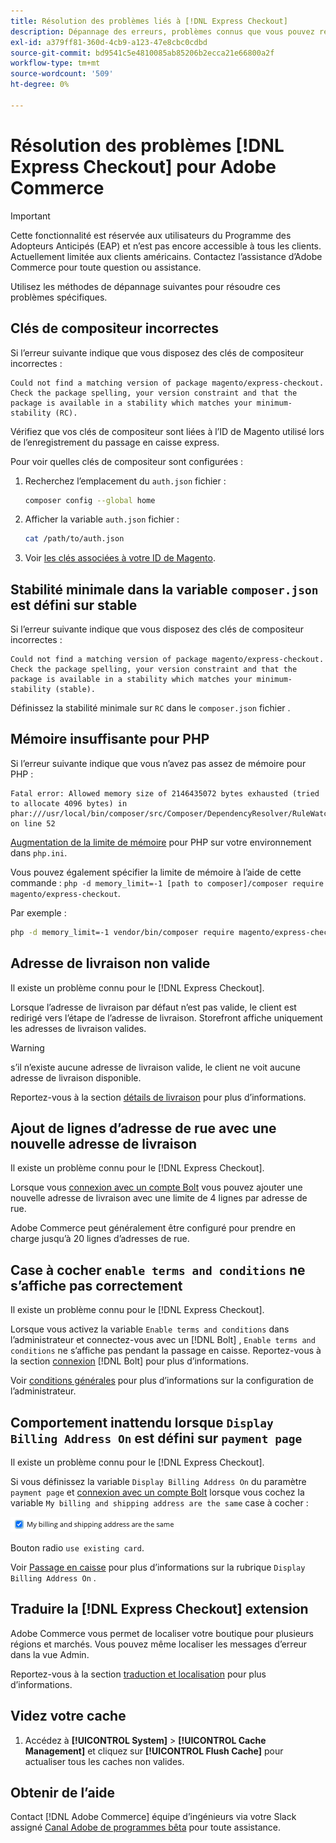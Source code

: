 ```yaml
---
title: Résolution des problèmes liés à [!DNL Express Checkout]
description: Dépannage des erreurs, problèmes connus que vous pouvez rencontrer lors de l’utilisation de la variable [!DNL Express Checkout] pour l’extension Adobe Commerce.
exl-id: a379ff81-360d-4cb9-a123-47e8cbc0cdbd
source-git-commit: bd9541c5e4810085ab85206b2ecca21e66800a2f
workflow-type: tm+mt
source-wordcount: '509'
ht-degree: 0%

---
```


# Résolution des problèmes [!DNL Express Checkout] pour Adobe Commerce

>[!IMPORTANT]
>
> Cette fonctionnalité est réservée aux utilisateurs du Programme des Adopteurs Anticipés (EAP) et n’est pas encore accessible à tous les clients. Actuellement limitée aux clients américains. Contactez l’assistance d’Adobe Commerce pour toute question ou assistance.

Utilisez les méthodes de dépannage suivantes pour résoudre ces problèmes spécifiques.

## Clés de compositeur incorrectes

Si l’erreur suivante indique que vous disposez des clés de compositeur incorrectes :

```terminal
Could not find a matching version of package magento/express-checkout. Check the package spelling, your version constraint and that the package is available in a stability which matches your minimum-stability (RC).
```

Vérifiez que vos clés de compositeur sont liées à l’ID de Magento utilisé lors de l’enregistrement du passage en caisse express.

Pour voir quelles clés de compositeur sont configurées :

1. Recherchez l’emplacement du `auth.json` fichier :

   ```bash
   composer config --global home
   ```

1. Afficher la variable `auth.json` fichier :

   ```bash
   cat /path/to/auth.json
   ```

1. Voir [les clés associées à votre ID de Magento](https://devdocs.magento.com/guides/v2.4/install-gde/prereq/connect-auth.html).

## Stabilité minimale dans la variable `composer.json` est défini sur stable

Si l’erreur suivante indique que vous disposez des clés de compositeur incorrectes :

```terminal
Could not find a matching version of package magento/express-checkout. Check the package spelling, your version constraint and that the package is available in a stability which matches your minimum-stability (stable).
```

Définissez la stabilité minimale sur `RC` dans le `composer.json` fichier .

## Mémoire insuffisante pour PHP

Si l’erreur suivante indique que vous n’avez pas assez de mémoire pour PHP :

```terminal
Fatal error: Allowed memory size of 2146435072 bytes exhausted (tried to allocate 4096 bytes) in phar:///usr/local/bin/composer/src/Composer/DependencyResolver/RuleWatchGraph.php on line 52
```

[Augmentation de la limite de mémoire](https://devdocs.magento.com/cloud/project/magento-app-php-ini.html#increase-php-memory-limit) pour PHP sur votre environnement dans `php.ini`.

Vous pouvez également spécifier la limite de mémoire à l’aide de cette commande : `php -d memory_limit=-1 [path to composer]/composer require magento/express-checkout`.

Par exemple :

```bash
php -d memory_limit=-1 vendor/bin/composer require magento/express-checkout
```

## Adresse de livraison non valide

Il existe un problème connu pour le [!DNL Express Checkout].

Lorsque l’adresse de livraison par défaut n’est pas valide, le client est redirigé vers l’étape de l’adresse de livraison. Storefront affiche uniquement les adresses de livraison valides.

>[!WARNING]
>
> s’il n’existe aucune adresse de livraison valide, le client ne voit aucune adresse de livraison disponible.

Reportez-vous à la section [détails de livraison](../express-checkout/shipping-details.md) pour plus d’informations.

## Ajout de lignes d’adresse de rue avec une nouvelle adresse de livraison

Il existe un problème connu pour le [!DNL Express Checkout].

Lorsque vous [connexion avec un compte Bolt](https://help.bolt.com/shoppers/guides/checkout/log-in/) vous pouvez ajouter une nouvelle adresse de livraison avec une limite de 4 lignes par adresse de rue.

Adobe Commerce peut généralement être configuré pour prendre en charge jusqu’à 20 lignes d’adresses de rue.

## Case à cocher `enable terms and conditions` ne s’affiche pas correctement

Il existe un problème connu pour le [!DNL Express Checkout].

Lorsque vous activez la variable `Enable terms and conditions` dans l’administrateur et connectez-vous avec un [!DNL Bolt] , `Enable terms and conditions` ne s’affiche pas pendant la passage en caisse. Reportez-vous à la section [connexion](https://help.bolt.com/shoppers/account/login-dashboard/) [!DNL Bolt] pour plus d’informations.

Voir [conditions générales](https://docs.magento.com/user-guide/sales/terms-and-conditions.html) pour plus d’informations sur la configuration de l’administrateur.

## Comportement inattendu lorsque `Display Billing Address On` est défini sur `payment page`

Il existe un problème connu pour le [!DNL Express Checkout].

Si vous définissez la variable `Display Billing Address On` du paramètre `payment page` et [connexion avec un compte Bolt](https://help.bolt.com/shoppers/guides/checkout/log-in/) lorsque vous cochez la variable `My billing and shipping address are the same` case à cocher :

![Même adresse](assets/checked-address.png)

Bouton radio `use existing card`.

Voir [Passage en caisse](https://docs.magento.com/user-guide/configuration/sales/checkout.html) pour plus d’informations sur la rubrique `Display Billing Address On` .

## Traduire la [!DNL Express Checkout] extension

Adobe Commerce vous permet de localiser votre boutique pour plusieurs régions et marchés. Vous pouvez même localiser les messages d’erreur dans la vue Admin.

Reportez-vous à la section [traduction et localisation](https://devdocs.magento.com/guides/v2.4/frontend-dev-guide/translations/xlate.html) pour plus d’informations.

## Videz votre cache

1. Accédez à **[!UICONTROL System]** > **[!UICONTROL Cache Management]** et cliquez sur **[!UICONTROL Flush Cache]** pour actualiser tous les caches non valides.

## Obtenir de l’aide

Contact [!DNL Adobe Commerce] équipe d’ingénieurs via votre Slack assigné [Canal Adobe de programmes bêta](http://adobe-beta-programs.slack.com/) pour toute assistance.
